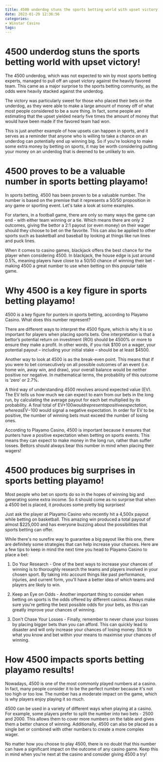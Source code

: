 ```yaml
---
title: 4500 underdog stuns the sports betting world with upset victory!
date: 2023-01-29 12:36:56
categories:
- Winstar Casino
tags:
---
```



#  4500 underdog stuns the sports betting world with upset victory!

The 4500 underdog, which was not expected to win by most sports betting experts, managed to pull off an upset victory against the heavily favored team. This came as a major surprise to the sports betting community, as the odds were heavily stacked against the underdog.

The victory was particularly sweet for those who placed their bets on the underdog, as they were able to make a large amount of money off of what most people considered to be a sure thing. In fact, some people are estimating that the upset yielded nearly five times the amount of money that would have been made if the favored team had won.

This is just another example of how upsets can happen in sports, and it serves as a reminder that anyone who is willing to take a chance on an underdog can potentially end up winning big. So if you're looking to make some extra money by betting on sports, it may be worth considering putting your money on an underdog that is deemed to be unlikely to win.

#  4500 proves to be a valuable number in sports betting playamo!

In sports betting, 4500 has been proven to be a valuable number. The number is based on the premise that it represents a 50/50 proposition in any game or sporting event. Let's take a look at some examples.

For starters, in a football game, there are only so many ways the game can end - with either team winning or a tie. Which means there are only 2 outcomes, giving the bettor a 2:1 payout (or even money) on their wager should they choose to bet on the favorite. This can also be applied to other sports such as basketball and baseball by looking at things like run lines and puck lines.

When it comes to casino games, blackjack offers the best chance for the player when considering 4500. In blackjack, the house edge is just around 0.5%, meaning players have close to a 50/50 chance of winning their bet - making 4500 a great number to use when betting on this popular table game.

#  Why 4500 is a key figure in sports betting playamo!

4500 is a key figure for punters in sports betting, according to Playamo Casino. 
What does this number represent? 

There are different ways to interpret the 4500 figure, which is why it is so important for players when placing sports bets. One interpretation is that a bettor’s potential return on investment (ROI) should be 4500% or more to ensure they make a profit. In other words, if you risk $100 on a wager, your potential payout – including your initial stake – should be at least $4500. 

Another way to look at 4500 is as the break-even point. This means that if you were to bet consecutively on all possible outcomes of an event (i.e. home win, away win, and draw), your overall balance would be neither positive nor negative. In mathematical terms, the probability of this outcome is ‘zero’ or 2.7%. 

A third way of understanding 4500 revolves around expected value (EV). The EV tells us how much we can expect to earn from our bets in the long run, by calculating the average payout for each bet multiplied by its probability. A final total of EV+$100 would represent a positive expectation, whereas EV-$100 would signal a negative expectation. In order for EV to be positive, the number of winning bets must exceed the number of losing ones. 

According to Playamo Casino, 4500 is important because it ensures that punters have a positive expectation when betting on sports events. This means they can expect to make money in the long run, rather than suffer losses. Bettors should always bear this number in mind when placing their wagers!

#  4500 produces big surprises in sports betting playamo!

Most people who bet on sports do so in the hopes of winning big and generating some extra income. So it should come as no surprise that when a 4500 bet is placed, it produces some pretty big surprises!

Just ask the player at Playamo Casino who recently hit a 4,500x payout while betting on basketball. This amazing win produced a total payout of almost $225,000 and has everyone buzzing about the possibilities that sports betting can offer.

While there's no surefire way to guarantee a big payout like this one, there are definitely some strategies that can help increase your chances. Here are a few tips to keep in mind the next time you head to Playamo Casino to place a bet:

1) Do Your Research - One of the best ways to increase your chances of winning is to thoroughly research the teams and players involved in your chosen sport. By taking into account things like past performance, injuries, and current form, you'll have a better idea of which teams and players are likely to win.

2) Keep an Eye on Odds - Another important thing to consider when betting on sports is the odds offered by different casinos. Always make sure you're getting the best possible odds for your bets, as this can greatly improve your chances of winning.

3) Don't Chase Your Losses - Finally, remember to never chase your losses by placing bigger bets than you can afford. This can quickly lead to disaster and will only increase your chances of losing money. Stick to what you know and bet within your means to maximise your chances of winning.

#  How 4500 impacts sports betting playamo results!

Nowadays, 4500 is one of the most commonly played numbers at a casino. In fact, many people consider it to be the perfect number because it's not too high or too low. The number has a moderate impact on the game, which is why players enjoy playing it so much.

4500 can be used in a variety of different ways when playing at a casino. For example, some players prefer to split the number into two bets - 2500 and 2000. This allows them to cover more numbers on the table and gives them a better chance of winning. Additionally, 4500 can also be placed as a single bet or combined with other numbers to create a more complex wager.

No matter how you choose to play 4500, there is no doubt that this number can have a significant impact on the outcome of any casino game. Keep this in mind when you're next at the casino and consider giving 4500 a try!